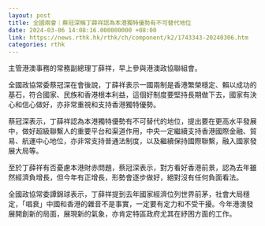 ```yaml
---
layout: post
title: 全國兩會｜蔡冠深稱丁薛祥認為本港獨特優勢有不可替代地位
date: 2024-03-06 14:08:16.000000000 +08:00
link: https://news.rthk.hk/rthk/ch/component/k2/1743343-20240306.htm
categories: rthk
---
```


主管港澳事務的常務副總理丁薛祥，早上參與港澳政協聯組會。

全國政協常委蔡冠深在會後說，丁薛祥表示一國兩制是香港繁榮穩定、賴以成功的基石，符合國家、民族和香港根本利益，這個好制度要堅持長期做下去，國家有決心和信心做好，亦非常重視和支持香港獨特優勢。

蔡冠深表示，丁薛祥認為本港獨特優勢有不可替代的地位，提出要在更高水平發展中，做好超級聯繫人的重要平台和渠道作用，中央一定繼續支持香港國際金融、貿易、航運中心地位，亦非常支持普通法制度，以及繼續保持國際聯繫，融入國家發展大局等。

至於丁薛祥有否憂慮本港財赤問題，蔡冠深表示，對方看好香港前景，認為去年雖然經濟負增長，但今年有正增長，形勢會逐步做好，絕對沒有任何負面看法。

全國政協常委譚錦球表示，丁薛祥提到去年國家經濟位列世界前茅，社會大局穩定，「唱衰」中國和香港的雜音不是事實，一定要有定力和不受干擾。今年港澳發展開創新的局面，展現新的氣象，亦肯定特區政府尤其在紓困方面的工作。
